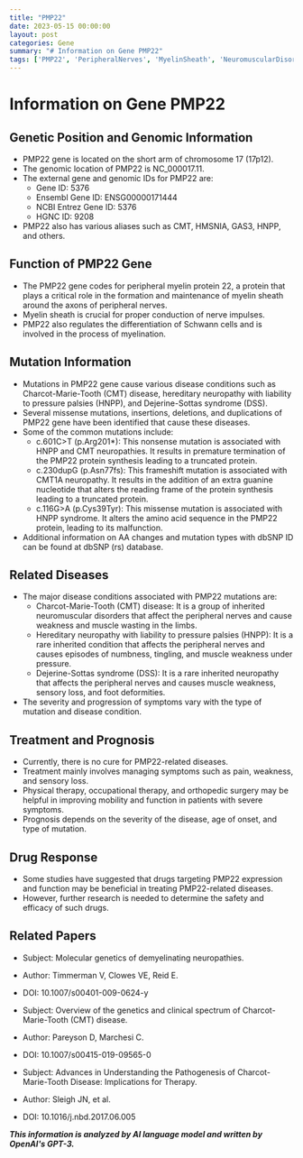 ```yaml
---
title: "PMP22"
date: 2023-05-15 00:00:00
layout: post
categories: Gene
summary: "# Information on Gene PMP22"
tags: ['PMP22', 'PeripheralNerves', 'MyelinSheath', 'NeuromuscularDisorders', 'CharcotMarieTooth', 'HNPP', 'DSS', 'GeneticMutations']
---
```


# Information on Gene PMP22

## Genetic Position and Genomic Information
- PMP22 gene is located on the short arm of chromosome 17 (17p12).
- The genomic location of PMP22 is NC_000017.11.
- The external gene and genomic IDs for PMP22 are:
    - Gene ID: 5376
    - Ensembl Gene ID: ENSG00000171444
    - NCBI Entrez Gene ID: 5376
    - HGNC ID: 9208
- PMP22 also has various aliases such as CMT, HMSNIA, GAS3, HNPP, and others.

## Function of PMP22 Gene
- The PMP22 gene codes for peripheral myelin protein 22, a protein that plays a critical role in the formation and maintenance of myelin sheath around the axons of peripheral nerves.
- Myelin sheath is crucial for proper conduction of nerve impulses.
- PMP22 also regulates the differentiation of Schwann cells and is involved in the process of myelination.

## Mutation Information
- Mutations in PMP22 gene cause various disease conditions such as Charcot-Marie-Tooth (CMT) disease, hereditary neuropathy with liability to pressure palsies (HNPP), and Dejerine-Sottas syndrome (DSS).
- Several missense mutations, insertions, deletions, and duplications of PMP22 gene have been identified that cause these diseases.
- Some of the common mutations include:
    - c.601C>T (p.Arg201*): This nonsense mutation is associated with HNPP and CMT neuropathies. It results in premature termination of the PMP22 protein synthesis leading to a truncated protein.
    - c.230dupG (p.Asn77fs): This frameshift mutation is associated with CMT1A neuropathy. It results in the addition of an extra guanine nucleotide that alters the reading frame of the protein synthesis leading to a truncated protein.
    - c.116G>A (p.Cys39Tyr): This missense mutation is associated with HNPP syndrome. It alters the amino acid sequence in the PMP22 protein, leading to its malfunction.
- Additional information on AA changes and mutation types with dbSNP ID can be found at dbSNP (rs) database.

## Related Diseases
- The major disease conditions associated with PMP22 mutations are:
    - Charcot-Marie-Tooth (CMT) disease: It is a group of inherited neuromuscular disorders that affect the peripheral nerves and cause weakness and muscle wasting in the limbs.
    - Hereditary neuropathy with liability to pressure palsies (HNPP): It is a rare inherited condition that affects the peripheral nerves and causes episodes of numbness, tingling, and muscle weakness under pressure.
    - Dejerine-Sottas syndrome (DSS): It is a rare inherited neuropathy that affects the peripheral nerves and causes muscle weakness, sensory loss, and foot deformities.
- The severity and progression of symptoms vary with the type of mutation and disease condition.

## Treatment and Prognosis
- Currently, there is no cure for PMP22-related diseases.
- Treatment mainly involves managing symptoms such as pain, weakness, and sensory loss.
- Physical therapy, occupational therapy, and orthopedic surgery may be helpful in improving mobility and function in patients with severe symptoms.
- Prognosis depends on the severity of the disease, age of onset, and type of mutation. 

## Drug Response
- Some studies have suggested that drugs targeting PMP22 expression and function may be beneficial in treating PMP22-related diseases.
- However, further research is needed to determine the safety and efficacy of such drugs.

## Related Papers
- Subject: Molecular genetics of demyelinating neuropathies.
- Author: Timmerman V, Clowes VE, Reid E.
- DOI: 10.1007/s00401-009-0624-y

- Subject: Overview of the genetics and clinical spectrum of Charcot-Marie-Tooth (CMT) disease.
- Author: Pareyson D, Marchesi C.
- DOI: 10.1007/s00415-019-09565-0 

- Subject: Advances in Understanding the Pathogenesis of Charcot-Marie-Tooth Disease: Implications for Therapy.
- Author: Sleigh JN, et al.
- DOI: 10.1016/j.nbd.2017.06.005

**_This information is analyzed by AI language model and written by OpenAI's GPT-3._**